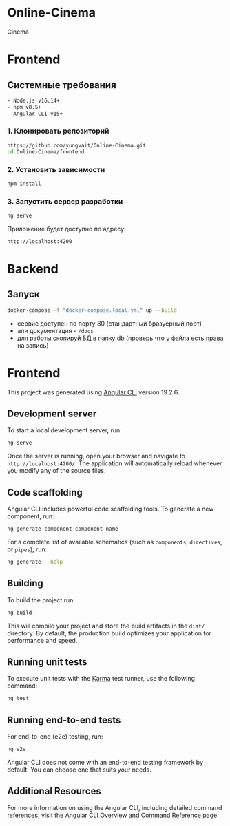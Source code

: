 # Online-Cinema
Cinema
# Frontend

## Системные требования
```bash
- Node.js v16.14+ 
- npm v8.5+
- Angular CLI v15+
```
### 1. Клонировать репозиторий
```bash
https://github.com/yungvait/Online-Cinema.git
cd Online-Cinema/frontend
```

### 2. Установить зависимости
```bash
npm install
```

### 3. Запустить сервер разработки
```bash
ng serve
```
Приложение будет доступно по адресу:
```bash
http://localhost:4200
```


# Backend
## Запуск
```sh
docker-compose -f "docker-compose.local.yml" up --build
```

- сервис доступен по порту 80 (стандартный бразуерный порт)
- апи документация - `/docs`
- для работы скопируй БД в папку db (проверь что у файла есть права на запись)


# Frontend

This project was generated using [Angular CLI](https://github.com/angular/angular-cli) version 19.2.6.

## Development server

To start a local development server, run:

```bash
ng serve
```

Once the server is running, open your browser and navigate to `http://localhost:4200/`. The application will automatically reload whenever you modify any of the source files.

## Code scaffolding

Angular CLI includes powerful code scaffolding tools. To generate a new component, run:

```bash
ng generate component component-name
```

For a complete list of available schematics (such as `components`, `directives`, or `pipes`), run:

```bash
ng generate --help
```

## Building

To build the project run:

```bash
ng build
```

This will compile your project and store the build artifacts in the `dist/` directory. By default, the production build optimizes your application for performance and speed.

## Running unit tests

To execute unit tests with the [Karma](https://karma-runner.github.io) test runner, use the following command:

```bash
ng test
```

## Running end-to-end tests

For end-to-end (e2e) testing, run:

```bash
ng e2e
```

Angular CLI does not come with an end-to-end testing framework by default. You can choose one that suits your needs.

## Additional Resources

For more information on using the Angular CLI, including detailed command references, visit the [Angular CLI Overview and Command Reference](https://angular.dev/tools/cli) page.
